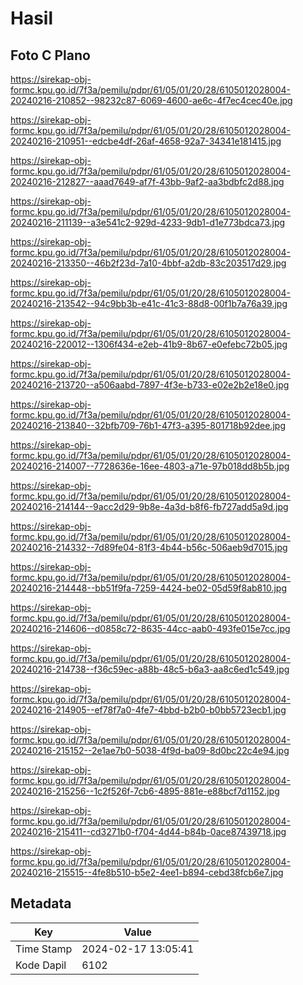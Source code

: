 # Hasil

## Foto C Plano

https://sirekap-obj-formc.kpu.go.id/7f3a/pemilu/pdpr/61/05/01/20/28/6105012028004-20240216-210852--98232c87-6069-4600-ae6c-4f7ec4cec40e.jpg

https://sirekap-obj-formc.kpu.go.id/7f3a/pemilu/pdpr/61/05/01/20/28/6105012028004-20240216-210951--edcbe4df-26af-4658-92a7-34341e181415.jpg

https://sirekap-obj-formc.kpu.go.id/7f3a/pemilu/pdpr/61/05/01/20/28/6105012028004-20240216-212827--aaad7649-af7f-43bb-9af2-aa3bdbfc2d88.jpg

https://sirekap-obj-formc.kpu.go.id/7f3a/pemilu/pdpr/61/05/01/20/28/6105012028004-20240216-211139--a3e541c2-929d-4233-9db1-d1e773bdca73.jpg

https://sirekap-obj-formc.kpu.go.id/7f3a/pemilu/pdpr/61/05/01/20/28/6105012028004-20240216-213350--46b2f23d-7a10-4bbf-a2db-83c203517d29.jpg

https://sirekap-obj-formc.kpu.go.id/7f3a/pemilu/pdpr/61/05/01/20/28/6105012028004-20240216-213542--94c9bb3b-e41c-41c3-88d8-00f1b7a76a39.jpg

https://sirekap-obj-formc.kpu.go.id/7f3a/pemilu/pdpr/61/05/01/20/28/6105012028004-20240216-220012--1306f434-e2eb-41b9-8b67-e0efebc72b05.jpg

https://sirekap-obj-formc.kpu.go.id/7f3a/pemilu/pdpr/61/05/01/20/28/6105012028004-20240216-213720--a506aabd-7897-4f3e-b733-e02e2b2e18e0.jpg

https://sirekap-obj-formc.kpu.go.id/7f3a/pemilu/pdpr/61/05/01/20/28/6105012028004-20240216-213840--32bfb709-76b1-47f3-a395-801718b92dee.jpg

https://sirekap-obj-formc.kpu.go.id/7f3a/pemilu/pdpr/61/05/01/20/28/6105012028004-20240216-214007--7728636e-16ee-4803-a71e-97b018dd8b5b.jpg

https://sirekap-obj-formc.kpu.go.id/7f3a/pemilu/pdpr/61/05/01/20/28/6105012028004-20240216-214144--9acc2d29-9b8e-4a3d-b8f6-fb727add5a9d.jpg

https://sirekap-obj-formc.kpu.go.id/7f3a/pemilu/pdpr/61/05/01/20/28/6105012028004-20240216-214332--7d89fe04-81f3-4b44-b56c-506aeb9d7015.jpg

https://sirekap-obj-formc.kpu.go.id/7f3a/pemilu/pdpr/61/05/01/20/28/6105012028004-20240216-214448--bb51f9fa-7259-4424-be02-05d59f8ab810.jpg

https://sirekap-obj-formc.kpu.go.id/7f3a/pemilu/pdpr/61/05/01/20/28/6105012028004-20240216-214606--d0858c72-8635-44cc-aab0-493fe015e7cc.jpg

https://sirekap-obj-formc.kpu.go.id/7f3a/pemilu/pdpr/61/05/01/20/28/6105012028004-20240216-214738--f36c59ec-a88b-48c5-b6a3-aa8c6ed1c549.jpg

https://sirekap-obj-formc.kpu.go.id/7f3a/pemilu/pdpr/61/05/01/20/28/6105012028004-20240216-214905--ef78f7a0-4fe7-4bbd-b2b0-b0bb5723ecb1.jpg

https://sirekap-obj-formc.kpu.go.id/7f3a/pemilu/pdpr/61/05/01/20/28/6105012028004-20240216-215152--2e1ae7b0-5038-4f9d-ba09-8d0bc22c4e94.jpg

https://sirekap-obj-formc.kpu.go.id/7f3a/pemilu/pdpr/61/05/01/20/28/6105012028004-20240216-215256--1c2f526f-7cb6-4895-881e-e88bcf7d1152.jpg

https://sirekap-obj-formc.kpu.go.id/7f3a/pemilu/pdpr/61/05/01/20/28/6105012028004-20240216-215411--cd3271b0-f704-4d44-b84b-0ace87439718.jpg

https://sirekap-obj-formc.kpu.go.id/7f3a/pemilu/pdpr/61/05/01/20/28/6105012028004-20240216-215515--4fe8b510-b5e2-4ee1-b894-cebd38fcb6e7.jpg


## Metadata

| Key        | Value               |
| ---------- | ------------------- |
| Time Stamp | 2024-02-17 13:05:41 |
| Kode Dapil | 6102                |




